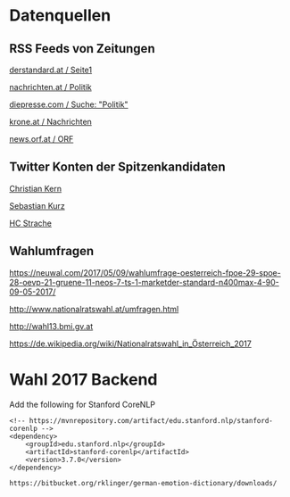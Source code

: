 # Datenquellen

## RSS Feeds von Zeitungen

[derstandard.at / Seite1](http://derStandard.at/?page=rss&ressort=Seite1)

[nachrichten.at / Politik](http://www.nachrichten.at/storage/rss/rss/politik.xml)

[diepresse.com / Suche: "Politik"](http://diepresse.com/feeds/rsssearch.do?searchText=Politik)

[krone.at / Nachrichten](http://www.krone.at/nachrichten/rss.html)

[news.orf.at / ORF](http://rss.orf.at/news.xml)

## Twitter Konten der Spitzenkandidaten

[Christian Kern](https://twitter.com/kernchri)

[Sebastian Kurz](https://twitter.com/sebastiankurz)

[HC Strache](https://twitter.com/HCStracheFP)

## Wahlumfragen

https://neuwal.com/2017/05/09/wahlumfrage-oesterreich-fpoe-29-spoe-28-oevp-21-gruene-11-neos-7-ts-1-marketder-standard-n400max-4-90-09-05-2017/

http://www.nationalratswahl.at/umfragen.html

http://wahl13.bmi.gv.at

https://de.wikipedia.org/wiki/Nationalratswahl_in_Österreich_2017


# Wahl 2017 Backend

Add the following for Stanford CoreNLP


```
<!-- https://mvnrepository.com/artifact/edu.stanford.nlp/stanford-corenlp -->
<dependency>
    <groupId>edu.stanford.nlp</groupId>
    <artifactId>stanford-corenlp</artifactId>
    <version>3.7.0</version>
</dependency>
```

```
https://bitbucket.org/rklinger/german-emotion-dictionary/downloads/
```
